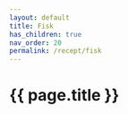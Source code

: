 ```yaml
---
layout: default
title: Fisk
has_children: true
nav_order: 20
permalink: /recept/fisk
---
```

# {{ page.title }}
